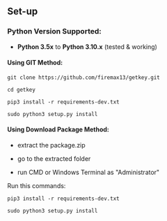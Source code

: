 ## Set-up

### Python Version Supported:
- __Python 3.5x__ to __Python 3.10.x__ (tested & working)

#### Using GIT Method:
```
git clone https://github.com/firemax13/getkey.git
```
```
cd getkey
```
```
pip3 install -r requirements-dev.txt
```
```
sudo python3 setup.py install
```

#### Using Download Package Method:
- extract the package.zip
>
- go to the extracted folder
>
- run CMD or Windows Terminal as "Administrator"
>
Run this commands:
>
```
pip3 install -r requirements-dev.txt
```
```
sudo python3 setup.py install
```
